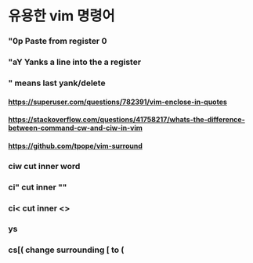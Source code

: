 # 유용한 vim 명령어

### "0p Paste from register 0
### "aY Yanks a line into the a register
### " means last yank/delete

#### https://superuser.com/questions/782391/vim-enclose-in-quotes
#### https://stackoverflow.com/questions/41758217/whats-the-difference-between-command-cw-and-ciw-in-vim
#### https://github.com/tpope/vim-surround
### ciw cut inner word
### ci" cut inner ""
### ci< cut inner <>
### ys
### cs[( change surrounding [ to (
